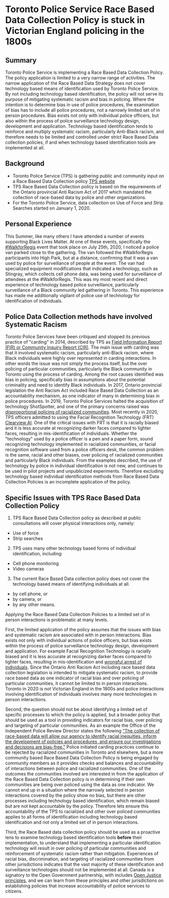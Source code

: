 # Toronto Police Service Race Based Data Collection Policy is stuck in Victorian England policing in the 1800s

## Summary
Toronto Police Service is implementing a Race Based Data Collection Policy. The policy application is limited to a very narrow range of activities. The narrow application of the Race Based Data Strategy does not cover technology based means of identification used by Toronto Police Service. By not including technology based identification, the policy will not serve its purpose of mitigating systematic racism and bias in policing. Where the intention is to determine bias in use of police procedures, the examination of bias has to include all police procedures, not a narrowly limited set of in person procedures. Bias exists not only with individual police officers, but also within the process of police surveillance technology design, development and application. Technology based identification tends to reinforce and multiply systematic racism, particularly Anti-Black racism, and therefore needs to be limited and controlled under strict Race Based Data collection policies, if and when technology based identification tools are implemented at all.

## Background
* Toronto Police Service (TPS) is gathering public and community input on a Race Based Data Collection policy [TPS website](http://www.torontopolice.on.ca/race-based-data/)
* TPS Race Based Data Collection policy is based on the requirements of the Ontario provincial Anti Racism Act of 2017 which mandated the collection of race-based data by police and other organizations. 
* For the Toronto Police Service, data collection on Use of Force and Strip Searches started on January 1, 2020.

## Personal Experience
This Summer, like many others I have attended a number of events supporting Black Lives Matter. At one of these events, specifically the [#WalkforRegis](https://twitter.com/hashtag/walkforregis) event that took place on July 25th, 2020, I noticed a police van parked close to the gathering. The van followed the #WalkforRegis participants into High Park, but at a distance, confirming that it was a van used by police for surveillance of people at the event. The van had specialized equipment modifications that indicated a technology, such as Stingray, which collects cell phone data, was being used for surveillance of attendees at the #WalkforRegis. This was my most recent and direct experience of technology based police surveillance, particularly surveillance of a Black community led gathering in Toronto. This experience has made me additionally vigilant of police use of technology for identification of individuals.

## Police Data Collection methods have involved Systematic Racism
Toronto Police Services have been critiqued and stopped its previous practice of "carding" in 2014, described by TPS as [Field Information Report (FIR) or Community Inquiry Report (CIR)](https://en.wikipedia.org/wiki/Carding_(police_policy)). The main issue with carding was that it involved systematic racism, particularly anti-Black racism, where Black individuals were highly over represented in carding interactions. In other words the issue was not simply the process itself,  but the over policing of particular communities, particularly the Black community in Toronto using the process of carding. Among the root causes identified was bias in policing, specifically bias in assumptions about the potential criminality and need to identify Black individuals. In 2017, Ontario provincial legislation the Anti Racism Act included Race Based Data Collection as  an accountability mechanism, as one indicator of many in determining bias in police procedures. In 2019, Toronto Police Services halted the acquisition of technology ShotSpotter, and one of the primary concerns raised was [disproportional policing of racialized communities](https://ccla.org/ccla-urges-toronto-delay-purchase-gunshot-location-technology-shotspotter/). Most recently in 2020, TPS officers admitted to using the Facial Recognition Technology (FRT) [Clearview AI](https://www.cbc.ca/news/canada/toronto/toronto-police-clearview-ai-1.5462785). One of the critical issues with FRT is that it is racially biased and it is less accurate at recognizing darker faces compared to lighter faces, resulting in mis-identification of individuals. Whether the "technology" used by a police officer is a pen and a paper form, sound recognizing technology implemented in racialized communities, or facial recognition software used from a police officers desk, the common problem is the same, racial and other biases, over policing of racialized communities and particularly Black individuals. From the examples described, the use of technology by police in individual identification is not new, and continues to be used in pilot projects and unpublicized experiments. Therefore excluding technology based individual identification methods from Race Based Data Collection Policies is an incomplete application of the policy.

## Specific Issues with TPS Race Based Data Collection Policy

1. TPS Race Based Data Collection policy as described at public consultations will cover physical interactions only, namely:
* Use of force
* Strip searches
2. TPS uses many other technology based forms of individual identification, including:
* Cell phone monitoring
* Video cameras
3. The current Race Based Data collection policy does not cover the technology based means of identifying individuals at all.  
* by cell phone, or 
* by camera, or 
* by any other means.

Applying the Race Based Data Collection Policies to a limited set of in person interactions is problematic at many levels. 

First, the limited application of the policy assumes that the issues with bias and systematic racism are associated with in person interactions. Bias exists not only with individual actions of police officers, but bias exists within the process of police surveillance technology design, development and application.  For example Facial Recognition Technology is racially biased and it is less accurate at recognizing darker faces compared to lighter faces, resulting in mis-identification and [wrongful arrest of individuals](https://www.nytimes.com/2020/06/24/technology/facial-recognition-arrest.html). Since the Ontario Anti Racism Act including race based data collection legislation is intended to mitigate systematic racism, to provide race based data as one indicator of racial bias and over policing of particular communities, it cannot be limited to in person interactions. Toronto in 2020 is not Victorian England in the 1800s and police interactions involving identification of individuals involves many more technologies in person interactions. 

Second, the question should not be about identifying a limited set of specific processes to which the policy is applied, but a broader policy that should be used as a tool in providing indicators for racial bias, over policing and targeting of particular communities. As an example the Office of the Independent Police Review Director states the following ["The collection of race-based data will allow our agency to identify racial inequities, inform the development of policies and procedures, and ensure our investigations and decisions are bias-free."](https://www.oiprd.on.ca/oiprd-begins-to-collect-race-based-data-under-the-anti-racism-act-2017/) Police initiated carding practices continue to be rejected by racialized communities in Toronto and elsewhere, but a more community based Race Based Data Collection Policy is being engaged by community members as it provides checks and balances and accountability of interactions between police and racialized communities. One of the outcomes the communities involved are interested in from the application of the Race Based Data Collection policy is in determining if their own communities are being over policed using the data as one indicator. We cannot end up in a situation where the narrowly selected in person interactions covered by the policy show no bias, but there are other processes including technology based identification, which remain biased but are not kept accountable by the policy. Therefore lets ensure this accountability of the TPS to racialized and other over policed communities applies to all forms of identification including technology based identification and not only a limited set of in person interactions. 

Third, the Race Based data collection policy should be used as a proactive lens to examine technology based identification tools **before** their implementation, to understand that implementing a particular identification technology will result in over policing of particular communities and reinforcement of systematic racism rather than mitigation. Experiences of racial bias, discrimination, and targeting of racialized communities from other jurisdictions indicates that the vast majority of these identification and surveillance technologies should not be implemented at all.  Canada is a signatory to the Open Government partnership, with includes [Open Justice principles](https://www.opengovpartnership.org/documents/justice-policy-series-part-ii-open-justice/), and we can learn from these principles and other jurisdictions on establishing policies that increase accountability of police services to citizens.




